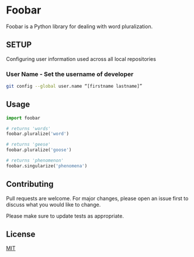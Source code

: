 # Foobar

Foobar is a Python library for dealing with word pluralization.

## SETUP

Configuring user information used across all local repositories

### User Name - Set the username of developer

```bash
git config --global user.name “[firstname lastname]”
```

## Usage

```python
import foobar

# returns 'words'
foobar.pluralize('word')

# returns 'geese'
foobar.pluralize('goose')

# returns 'phenomenon'
foobar.singularize('phenomena')
```

## Contributing

Pull requests are welcome. For major changes, please open an issue first
to discuss what you would like to change.

Please make sure to update tests as appropriate.

## License

[MIT](https://choosealicense.com/licenses/mit/)